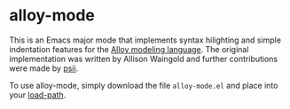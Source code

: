 # alloy-mode

This is an Emacs major mode that implements syntax hilighting and simple
indentation features for the [Alloy modeling language](http://alloytools.org/).
The original implementation was written by Allison Waingold and further
contributions were made by [psii](https://github.com/psii).

To use alloy-mode, simply download the file `alloy-mode.el` and place into your
[load-path](https://www.emacswiki.org/emacs/LoadPath).
